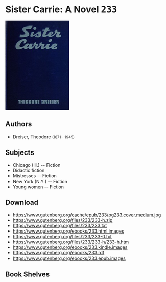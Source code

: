 # Sister Carrie: A Novel <kbd>233</kbd>

![](./cover.medium.jpg "")

## Authors


 - Dreiser, Theodore <small>(1871 - 1945)</small>

## Subjects


 - Chicago (Ill.) -- Fiction
 - Didactic fiction
 - Mistresses -- Fiction
 - New York (N.Y.) -- Fiction
 - Young women -- Fiction

## Download


 - https://www.gutenberg.org/cache/epub/233/pg233.cover.medium.jpg
 - https://www.gutenberg.org/files/233/233-h.zip
 - https://www.gutenberg.org/files/233/233.txt
 - https://www.gutenberg.org/ebooks/233.html.images
 - https://www.gutenberg.org/files/233/233-0.txt
 - https://www.gutenberg.org/files/233/233-h/233-h.htm
 - https://www.gutenberg.org/ebooks/233.kindle.images
 - https://www.gutenberg.org/ebooks/233.rdf
 - https://www.gutenberg.org/ebooks/233.epub.images

## Book Shelves


